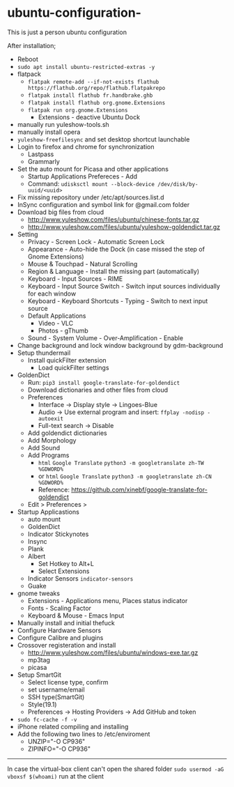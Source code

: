 # ubuntu-configuration-
This is just a person ubuntu configuration 

After installation;

- Reboot
- `sudo apt install ubuntu-restricted-extras -y`
- flatpack
  - `flatpak remote-add --if-not-exists flathub https://flathub.org/repo/flathub.flatpakrepo`
  - `flatpak install flathub fr.handbrake.ghb`
  - `flatpak install flathub org.gnome.Extensions`
  - `flatpak run org.gnome.Extensions`
    - Extensions - deactive Ubuntu Dock
- manually run yuleshow-tools.sh
- manually install opera
- `yuleshow-freefilesync` and set desktop shortcut launchable
- Login to firefox and chrome for synchronization
  - Lastpass
  - Grammarly
- Set the auto mount for Picasa and other applications
  - Startup Applications Prefereces - Add
  - Command: `udisksctl mount --block-device /dev/disk/by-uuid/<uuid>`
- Fix missing repository under /etc/apt/sources.list.d
- InSync configuration and symbol link for @gmail.com folder
- Download big files from cloud
  - http://www.yuleshow.com/files/ubuntu/chinese-fonts.tar.gz
  - http://www.yuleshow.com/files/ubuntu/yuleshow-goldendict.tar.gz
- Setting
  - Privacy - Screen Lock - Automatic Screen Lock
  - Appearance - Auto-hide the Dock (in case missed the step of Gnome Extensions)
  - Mouse & Touchpad - Natural Scrolling
  - Region & Language - Install the missing part (automatically)
  - Keyboard - Input Sources - RIME
  - Keyboard - Input Source Switch - Switch input sources individually for each window
  - Keyboard - Keyboard Shortcuts - Typing - Switch to next input source
  - Default Applications
    - Video - VLC
    - Photos - gThumb
  - Sound - System Volume - Over-Amplification - Enable  
- Change background and lock window background by gdm-background
- Setup thundermail
  - Install quickFilter extension
    - Load quickFilter settings
- GoldenDict
  - Run: `pip3 install google-translate-for-goldendict`
  - Download dictionaries and other files from cloud
  - Preferences
    - Interface -> Display style -> Lingoes-Blue
    - Audio -> Use external program and insert: `ffplay -nodisp -autoexit`
    - Full-text search -> Disable
  - Add goldendict dictionaries
  - Add Morphology
  - Add Sound
  - Add Programs
    - `html` `Google Translate` `python3 -m googletranslate zh-TW %GDWORD%`
    - or `html` `Google Translate` `python3 -m googletranslate zh-CN %GDWORD%`
    - Reference: https://github.com/xinebf/google-translate-for-goldendict
  - Edit > Preferences > 
- Startup Applicastions
  - auto mount
  - GoldenDict 
  - Indicator Stickynotes
  - Insync
  - Plank
  - Albert
    - Set Hotkey to Alt+L
    - Select Extensions
  - Indicator Sensors `indicator-sensors`
  - Guake
- gnome tweaks
  - Extensions - Applications menu, Places status indicator
  - Fonts - Scaling Factor
  - Keyboard & Mouse - Emacs Input
- Manually install and initial thefuck
- Configure Hardware Sensors
- Configure Calibre and plugins
- Crossover registeration and install
  - http://www.yuleshow.com/files/ubuntu/windows-exe.tar.gz
  - mp3tag
  - picasa
- Setup SmartGit
  - Select license type, confirm
  - set username/email
  - SSH type(SmartGit)
  - Style(19.1)
  - Preferences -> Hosting Providers -> Add GitHub and token
- `sudo fc-cache -f -v`
- iPhone related compiling and installing
- Add the following two lines to /etc/enviroment
  - UNZIP="-O CP936"
  - ZIPINFO="-O CP936"
 -----------------------------------
 In case the virtual-box client can't open the shared folder
 `sudo usermod -aG vboxsf $(whoami)` run at the client